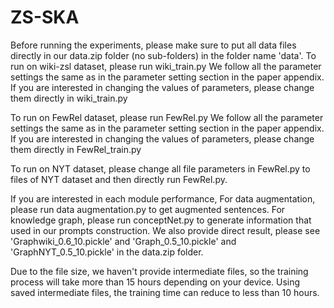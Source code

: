 # ZS-SKA
Before running the experiments, please make sure to put all data files directly in our data.zip folder (no sub-folders) in the folder name 'data'.
To run on wiki-zsl dataset, please run wiki_train.py
We follow all the parameter settings the same as in the parameter setting section in the paper appendix. If you are interested in changing the values of parameters, please change them directly in wiki_train.py

To run on FewRel dataset, please run FewRel.py
We follow all the parameter settings the same as in the parameter setting section in the paper appendix. If you are interested in changing the values of parameters, please change them directly in FewRel_train.py

To run on NYT dataset, please change all file parameters in FewRel.py to files of NYT dataset and then directly run FewRel.py.



If you are interested in each module performance, 
For data augmentation, please run data augmentation.py to get augmented sentences.
For knowledge graph, please run conceptNet.py to generate information that used in our prompts construction.
We also provide direct result, please see 'Graphwiki_0.6_10.pickle' and 'Graph_0.5_10.pickle' and 'GraphNYT_0.5_10.pickle' in the data.zip folder.



Due to the file size, we haven't provide intermediate files, so the training process will take more than 15 hours depending on your device. Using saved intermediate files, the training time can reduce to less than 10 hours.
